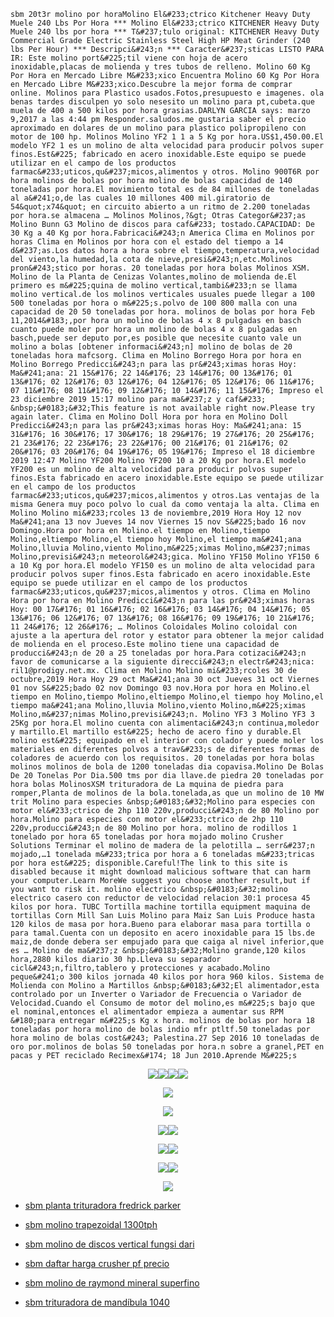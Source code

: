 
```
sbm 20t3r molino por horaMolino El&#233;ctrico Kitchener Heavy Duty Muele 240 Lbs Por Hora *** Molino El&#233;ctrico KITCHENER Heavy Duty Muele 240 lbs por hora *** T&#237;tulo original: KITCHENER Heavy Duty Commercial Grade Electric Stainless Steel High HP Meat Grinder (240 lbs Per Hour) *** Descripci&#243;n *** Caracter&#237;sticas LISTO PARA IR: Este molino port&#225;til viene con hoja de acero inoxidable,placas de molienda y tres tubos de relleno. Molino 60 Kg Por Hora en Mercado Libre M&#233;xico Encuentra Molino 60 Kg Por Hora en Mercado Libre M&#233;xico.Descubre la mejor forma de comprar online. Molinos para Plastico usados.Fotos,presupuesto e imagenes. ola benas tardes disculpen yo solo nesesito un molino para pt,cubeta.que muela de 400 a 500 kilos por hora grasias.DARLYN GARCIA says: marzo 9,2017 a las 4:44 pm Responder.saludos.me gustaria saber el precio aproximado en dolares de un molino para plastico polipropileno con motor de 100 hp. Molinos Molino YF2 1 1 a 5 Kg por hora.US$1,450.00.El modelo YF2 1 es un molino de alta velocidad para producir polvos super finos.Est&#225; fabricado en acero inoxidable.Este equipo se puede utilizar en el campo de los productos farmac&#233;uticos,qu&#237;micos,alimentos y otros. Molino 900T6R por hora molinos de bolas por hora molino de bolas capacidad de 140 toneladas por hora.El movimiento total es de 84 millones de toneladas al a&#241;o,de las cuales 10 millones 400 mil.giratorio de 54&quot;x74&quot; en circuito abierto a un ritmo de 2.200 toneladas por hora.se almacena … Molinos Molinos,?&gt; Otras Categor&#237;as Molino Bunn G3 Molino de discos para caf&#233; tostado.CAPACIDAD: De 30 Kg a 40 Kg por hora.Fabricaci&#243;n America Clima en Molinos por horas Clima en Molinos por hora con el estado del tiempo a 14 d&#237;as.Los datos hora a hora sobre el tiempo,temperatura,velocidad del viento,la humedad,la cota de nieve,presi&#243;n,etc.Molinos pron&#243;stico por horas. 20 toneladas por hora bolas Molinos XSM. Molino de la Planta de Cenizas Volantes,molino de molienda de.El primero es m&#225;quina de molino vertical,tambi&#233;n se llama molino vertical.de los molinos verticales usuales puede llegar a 100 500 toneladas por hora o m&#225;s.polvo de 100 800 malla con una capacidad de 20 50 toneladas por hora. molinos de bolas por hora Feb 11,2014&#183;,por hora un molino de bolas 4 x 8 pulgadas en basch cuanto puede moler por hora un molino de bolas 4 x 8 pulgadas en basch,puede ser deputo por,es posible que necesite cuanto vale un molino a bolas [obtener informaci&#243;n] molino de bolas de 20 toneladas hora mafcsorg. Clima en Molino Borrego Hora por hora en Molino Borrego Predicci&#243;n para las pr&#243;ximas horas Hoy: Ma&#241;ana: 21 15&#176; 22 14&#176; 23 14&#176; 00 13&#176; 01 13&#176; 02 12&#176; 03 12&#176; 04 12&#176; 05 12&#176; 06 11&#176; 07 11&#176; 08 11&#176; 09 12&#176; 10 14&#176; 11 15&#176; Impreso el 23 diciembre 2019 15:17 molino para ma&#237;z y caf&#233; &nbsp;&#0183;&#32;This feature is not available right now.Please try again later. Clima en Molino Doll Hora por hora en Molino Doll Predicci&#243;n para las pr&#243;ximas horas Hoy: Ma&#241;ana: 15 31&#176; 16 30&#176; 17 30&#176; 18 29&#176; 19 27&#176; 20 25&#176; 21 23&#176; 22 23&#176; 23 22&#176; 00 21&#176; 01 21&#176; 02 20&#176; 03 20&#176; 04 19&#176; 05 19&#176; Impreso el 18 diciembre 2019 12:47 Molino YF200 Molino YF200 10 a 20 Kg por hora.El modelo YF200 es un molino de alta velocidad para producir polvos super finos.Esta fabricado en acero inoxidable.Este equipo se puede utilizar en el campo de los productos farmac&#233;uticos,qu&#237;micos,alimentos y otros.Las ventajas de la misma Genera muy poco polvo lo cual da como ventaja la alta. Clima en Molino Molino mi&#233;rcoles 13 de noviembre,2019 Hora Hoy 12 nov Ma&#241;ana 13 nov Jueves 14 nov Viernes 15 nov S&#225;bado 16 nov Domingo.Hora por hora en Molino.el tiempo en Molino,tiempo Molino,eltiempo Molino,el tiempo hoy Molino,el tiempo ma&#241;ana Molino,lluvia Molino,viento Molino,m&#225;ximas Molino,m&#237;nimas Molino,previsi&#243;n meteorol&#243;gica. Molino YF150 Molino YF150 6 a 10 Kg por hora.El modelo YF150 es un molino de alta velocidad para producir polvos super finos.Esta fabricado en acero inoxidable.Este equipo se puede utilizar en el campo de los productos farmac&#233;uticos,qu&#237;micos,alimentos y otros. Clima en Molino Hora por hora en Molino Predicci&#243;n para las pr&#243;ximas horas Hoy: 00 17&#176; 01 16&#176; 02 16&#176; 03 14&#176; 04 14&#176; 05 13&#176; 06 12&#176; 07 13&#176; 08 16&#176; 09 19&#176; 10 21&#176; 11 24&#176; 12 26&#176; … Molinos Coloidales Molino coloidal con ajuste a la apertura del rotor y estator para obtener la mejor calidad de molienda en el proceso.Este molino tiene una capacidad de producci&#243;n de 20 a 25 toneladas por hora.Para cotizaci&#243;n favor de comunicarse a la siguiente direcci&#243;n electr&#243;nica: ril1@prodigy.net.mx. Clima en Molino Molino mi&#233;rcoles 30 de octubre,2019 Hora Hoy 29 oct Ma&#241;ana 30 oct Jueves 31 oct Viernes 01 nov S&#225;bado 02 nov Domingo 03 nov.Hora por hora en Molino.el tiempo en Molino,tiempo Molino,eltiempo Molino,el tiempo hoy Molino,el tiempo ma&#241;ana Molino,lluvia Molino,viento Molino,m&#225;ximas Molino,m&#237;nimas Molino,previsi&#243;n. Molino YF3 3 Molino YF3 3 25Kg por hora.El molino cuenta con alimentaci&#243;n continua,moledor y martillo.El martillo est&#225; hecho de acero fino y durable.El molino est&#225; equipado en el interior con colador y puede moler los materiales en diferentes polvos a trav&#233;s de diferentes formas de coladores de acuerdo con los requisitos. 20 toneladas por hora bolas molinos molinos de bola de 1200 toneladas dia copavisa.Molino De Bolas De 20 Tonelas Por Dia.500 tms por dia llave.de piedra 20 toneladas por hora bolas MolinosXSM trituradora de La mquina de piedra para romper,Planta de molinos de la bola.tonelada,as que un molino de 10 MW trit Molino para especies &nbsp;&#0183;&#32;Molino para especies con motor el&#233;ctrico de 2hp 110 220v,producci&#243;n de 80 Molino por hora.Molino para especies con motor el&#233;ctrico de 2hp 110 220v,producci&#243;n de 80 Molino por hora. molino de rodillos 1 tonelado por hora 65 toneladas por hora mojado molino Crusher Solutions Terminar el molino de madera de la pelotilla … serr&#237;n mojado,…1 tonelada m&#233;trica por hora a 6 toneladas m&#233;tricas por hora est&#225; disponible.Careful!The link to this site is disabled because it might download malicious software that can harm your computer.Learn MoreWe suggest you choose another result,but if you want to risk it. molino electrico &nbsp;&#0183;&#32;molino electrico casero con reductor de velocidad relacion 30:1 procesa 45 kilos por hora. TUBC Tortilla machine tortilla equipment maquina de tortillas Corn Mill San Luis Molino para Maiz San Luis Produce hasta 120 kilos de masa por hora.Bueno para elaborar masa para tortilla o para tamal.Cuenta con un deposito en acero inoxidable para 15 lbs.de maiz,de donde debera ser empujado para que caiga al nivel inferior,que es … Molino de ma&#237;z &nbsp;&#0183;&#32;Molino grande,120 kilos hora,2880 kilos diario 30 hp.Lleva su separador cicl&#243;n,filtro,tablero y protecciones y acabado.Molino peque&#241;o 300 kilos jornada 40 kilos por hora 960 kilos. Sistema de Molienda con Molino a Martillos &nbsp;&#0183;&#32;El alimentador,esta controlado por un Inverter o Variador de Frecuencia o Variador de Velocidad.Cuando el Consumo de motor del molino,es m&#225;s bajo que el nominal,entonces el alimentador empieza a aumentar sus RPM &#180;para entregar m&#225;s Kg x hora. molinos de bolas por hora 18 toneladas por hora molino de bolas indio mfr ptltf.50 toneladas por hora molino de bolas cost&#243; Palestina.27 Sep 2016 10 toneladas de oro por.molinos de bolas 50 toneladas por hora.n sobre a granel,PET en pacas y PET reciclado Recimex&#174; 18 Jun 2010.Aprende M&#225;s 
```

<div align="center">

<a href="https://es-mill.shibang-china.com/github&k=sbm+20t3r+molino+por+hora"><img src="https://static.shibang-china.com/es/mill/index.jpg"></a><a href="https://es-mill.shibang-china.com/materials.htmlgithub&k=sbm+20t3r+molino+por+hora"><img src="https://static.shibang-china.com/es/mill/materials.jpg"></a><a href="https://es-mill.shibang-china.com/about.htmlgithub&k=sbm+20t3r+molino+por+hora"><img src="https://static.shibang-china.com/es/mill/about.jpg"></a><a href="https://es-mill.shibang-china.com/contact.htmlgithub&k=sbm+20t3r+molino+por+hora"><img src="https://static.shibang-china.com/es/mill/contact.jpg"></a>

<a href="https://es-mill.shibang-china.com/github&k=sbm+20t3r+molino+por+hora"><img src="https://static.shibang-china.com/es/mill/banner.jpg"></a>

<a href="https://swt.shibang-china.com/github&k=sbm+20t3r+molino+por+hora"><img src="https://static.shibang-china.com/es/mill/chat.jpg"></a>

<a href="https://es-mill.shibang-china.com/products/vertical-roller-mill.htmlgithub&k=sbm+20t3r+molino+por+hora"><img src="https://static.shibang-china.com/es/mill/vertical.jpg"></a><a href="https://es-mill.shibang-china.com/products/raymond-mill.htmlgithub&k=sbm+20t3r+molino+por+hora"><img src="https://static.shibang-china.com/es/mill/raymond.jpg"></a>

<a href="https://es-mill.shibang-china.com/products/ultrafine-grinding-mill.htmlgithub&k=sbm+20t3r+molino+por+hora"><img src="https://static.shibang-china.com/es/mill/ultrafine.jpg"></a><a href="https://es-mill.shibang-china.com/products/trapezium-grinding-mill.htmlgithub&k=sbm+20t3r+molino+por+hora"><img src="https://static.shibang-china.com/es/mill/trapezium.jpg"></a>

<a href="https://es-mill.shibang-china.com/products/ball-mill.htmlgithub&k=sbm+20t3r+molino+por+hora"><img src="https://static.shibang-china.com/es/mill/ball.jpg"></a><a href="https://es-mill.shibang-china.com/products/hammer-mill.htmlgithub&k=sbm+20t3r+molino+por+hora"><img src="https://static.shibang-china.com/es/mill/hammer.jpg"></a>

<a href="https://swt.shibang-china.com/github&k=sbm+20t3r+molino+por+hora"><img src="https://static.shibang-china.com/es/mill/case.jpg"></a>

</div>


* [sbm planta trituradora fredrick parker](sbm%20planta%20trituradora%20fredrick%20parker.md)

* [sbm molino trapezoidal 1300tph](sbm%20molino%20trapezoidal%201300tph.md)

* [sbm molino de discos vertical fungsi dari](sbm%20molino%20de%20discos%20vertical%20fungsi%20dari.md)

* [sbm daftar harga crusher pf precio](sbm%20daftar%20harga%20crusher%20pf%20precio.md)

* [sbm molino de raymond mineral superfino](sbm%20molino%20de%20raymond%20mineral%20superfino.md)

* [sbm trituradora de mandíbula 1040](sbm%20trituradora%20de%20mand%C3%ADbula%201040.md)